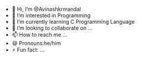 - 👋 Hi, I’m @Avinashkrmandal
- 👀 I’m interested in Programming
- 🌱 I’m currently learning C Programming Language
- 💞️ I’m looking to collaborate on ...
- 📫 How to reach me ...
- 😄 Pronouns:he/him
- ⚡ Fun fact: ...

<!---
Avinashkrmandalgithub/Avinashkrmandalgithub is a ✨ special ✨ repository because its `README.md` (this file) appears on your GitHub profile.
You can click the Preview link to take a look at your changes.
--->
